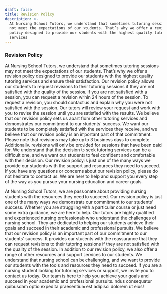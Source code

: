 ```yaml
---
draft: false
title: Revision Policy
description: >-
  At Nursing School Tutors, we understand that sometimes tutoring sessions may
  not meet the expectations of our students. That’s why we offer a revision
  policy designed to provide our students with the highest quality tutoring
  services
---
```


### Revision Policy

At Nursing School Tutors, we understand that sometimes tutoring sessions may not meet the expectations of our students. That’s why we offer a revision policy designed to provide our students with the highest quality tutoring services and ensure their satisfaction. Our revision policy allows our students to request revisions to their tutoring sessions if they are not satisfied with the quality of the session. If you are not satisfied with a session, you can request a revision within 24 hours of the session. To request a revision, you should contact us and explain why you were not satisfied with the session. Our tutors will review your request and work with you to revise the session until you are satisfied with the results. We believe that our revision policy sets us apart from other tutoring services and demonstrates our commitment to our students' success. We want our students to be completely satisfied with the services they receive, and we believe that our revision policy is an important part of that commitment. Please note that revisions may take up to 3 business days to complete. Additionally, revisions will only be provided for sessions that have been paid for. We understand that the decision to seek tutoring services can be a difficult one, and we want our students to feel confident and comfortable with their decision. Our revision policy is just one of the many ways we provide our students with the support and resources they need to succeed. If you have any questions or concerns about our revision policy, please do not hesitate to contact us. We are here to help and support you every step of the way as you pursue your nursing education and career goals.

At Nursing School Tutors, we are passionate about providing nursing students with the resources they need to succeed. Our revision policy is just one of the many ways we demonstrate our commitment to our students' success. Whether you are struggling with a particular course or just need some extra guidance, we are here to help. Our tutors are highly qualified and experienced nursing professionals who understand the challenges of nursing school. They are dedicated to helping our students achieve their goals and succeed in their academic and professional pursuits. We believe that our revision policy is an important part of our commitment to our students' success. It provides our students with the reassurance that they can request revisions to their tutoring sessions if they are not satisfied with the quality of the session. In addition to our revision policy, we also offer a range of other resources and support services to our students. We understand that nursing school can be challenging, and we want to provide our students with the tools and resources they need to succeed. If you are a nursing student looking for tutoring services or support, we invite you to contact us today. Our team is here to help you achieve your goals and succeed in your academic and professional pursuits. ndus consequatur quibusdam optio expedita praesentium est adipisci dolorem ut eius!
